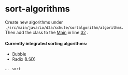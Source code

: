 # sort-algorithms
Create new algorithms under `./src/main/java/io/d2a/schule/sortalgorithm/algorithms`.  
Then add the class to the 
[Main](https://github.com/darmiel/sort-algorithms/blob/master/src/main/java/io/d2a/schule/sortalgorithm/SortAlgorithmMain.java) 
in line 
[32](https://github.com/darmiel/sort-algorithms/commit/def6363a3e70ef7ab38b7da637671e157be7b96f#diff-33e8ec83f813d173e7764dfe63135e2bR32)
.

#### Currently integrated sorting algorithms:
* Bubble
* Radix (LSD)

... `-sort`